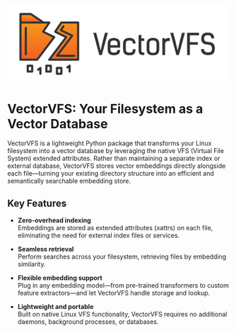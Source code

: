 <p align="center">
  <img src="docs/source/_static/img/logo_vectorvfs.png" alt="Banner" width="500" />
</p>

# VectorVFS: Your Filesystem as a Vector Database

VectorVFS is a lightweight Python package that transforms your Linux filesystem into a vector database by leveraging the native VFS (Virtual File System) extended attributes. Rather than maintaining a separate index or external database, VectorVFS stores vector embeddings directly alongside each file—turning your existing directory structure into an efficient and semantically searchable embedding store.

## Key Features

- **Zero-overhead indexing**  
  Embeddings are stored as extended attributes (xattrs) on each file, eliminating the need for external index files or services.

- **Seamless retrieval**  
  Perform searches across your filesystem, retrieving files by embedding similarity.

- **Flexible embedding support**  
  Plug in any embedding model—from pre-trained transformers to custom feature extractors—and let VectorVFS handle storage and lookup.

- **Lightweight and portable**  
  Built on native Linux VFS functionality, VectorVFS requires no additional daemons, background processes, or databases.
